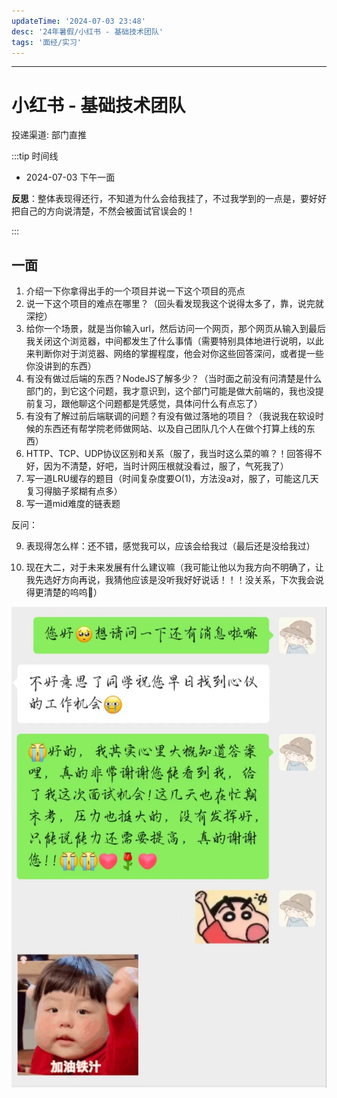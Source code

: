 ```yaml
---
updateTime: '2024-07-03 23:48'
desc: '24年暑假/小红书 - 基础技术团队'
tags: '面经/实习'
---
```


---

# 小红书 - 基础技术团队

投递渠道: <HText type='info'> 部门直推 </HText>

:::tip 时间线

- 2024-07-03 下午一面

**反思**：整体表现得还行，不知道为什么会给我挂了，不过我学到的一点是，要好好把自己的方向说清楚，不然会被面试官误会的！

:::

## 一面

1. 介绍一下你拿得出手的一个项目并说一下这个项目的亮点
2. 说一下这个项目的难点在哪里？（回头看发现我这个说得太多了，靠，说完就深挖）
3. 给你一个场景，就是当你输入url，然后访问一个网页，那个网页从输入到最后我关闭这个浏览器，中间都发生了什么事情（需要特别具体地进行说明，以此来判断你对于浏览器、网络的掌握程度，他会对你这些回答深问，或者提一些你没讲到的东西）
4. 有没有做过后端的东西？NodeJS了解多少？（当时面之前没有问清楚是什么部门的，到它这个问题，我才意识到，这个部门可能是做大前端的，我也没提前复习，跟他聊这个问题都是凭感觉，具体问什么有点忘了）
5. 有没有了解过前后端联调的问题？有没有做过落地的项目？（我说我在软设时候的东西还有帮学院老师做网站、以及自己团队几个人在做个打算上线的东西）
6. HTTP、TCP、UDP协议区别和关系（服了，我当时这么菜的嘛？！回答得不好，因为不清楚，好吧，当时计网压根就没看过，服了，气死我了）
7. 写一道LRU缓存的题目（时间复杂度要O(1)，方法没a对，服了，可能这几天复习得脑子浆糊有点多）
8. 写一道mid难度的链表题

反问：

9. 表现得怎么样：还不错，感觉我可以，应该会给我过（最后还是没给我过）

10. 现在大二，对于未来发展有什么建议嘛（我可能让他以为我方向不明确了，让我先选好方向再说，我猜他应该是没听我好好说话！！！没关系，下次我会说得更清楚的呜呜🥺）

![alt text](./img/小红书-基础技术.jpg)
